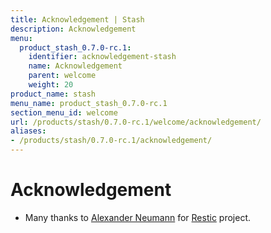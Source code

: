 ```yaml
---
title: Acknowledgement | Stash
description: Acknowledgement
menu:
  product_stash_0.7.0-rc.1:
    identifier: acknowledgement-stash
    name: Acknowledgement
    parent: welcome
    weight: 20
product_name: stash
menu_name: product_stash_0.7.0-rc.1
section_menu_id: welcome
url: /products/stash/0.7.0-rc.1/welcome/acknowledgement/
aliases:
- /products/stash/0.7.0-rc.1/acknowledgement/
---
```


# Acknowledgement
 - Many thanks to [Alexander Neumann](https://github.com/fd0) for [Restic](https://restic.net) project.
